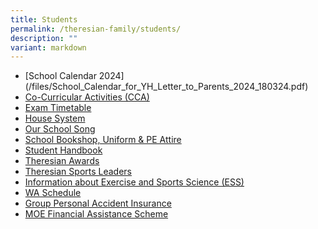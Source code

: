 ```yaml
---
title: Students
permalink: /theresian-family/students/
description: ""
variant: markdown
---
```

<ul>
<li>[School Calendar 2024](/files/School_Calendar_for_YH_Letter_to_Parents_2024_180324.pdf)
</li><li><a href="/theresian-family/students/co-curricular-activities-cca">Co-Curricular Activities (CCA)</a></li>
<li><a href="/others/2023-exam-timetable" target="">Exam Timetable</a></li>
<li><a href="/theresian-family/students/house-system" target="_blank" rel="noopener">House System</a></li>
<li><a href="/theresian-family/students/our-school-song" target="">Our School Song</a></li>
<li><a href="/theresian-family/students/school-bookshop-uniform-n-pe-attire" target="">School Bookshop, Uniform &amp; PE Attire</a></li>
<li><a href="/theresian-family/students/student-handbook" target="">Student Handbook</a></li>
<li><a href="/theresian-family/students/theresian-awards" target="">Theresian Awards</a></li>
<li><a href="/theresian-family/students/theresian-sports-leaders" target="">Theresian Sports Leaders</a></li>
<li><a href="/theresian-family/students/exercise-and-sports-science-ess" target="">Information about Exercise and Sports Science (ESS)</a></li>
<li><a href="/others/2024-weighted-assessment-wa-schedule" target="">WA Schedule</a></li>
<li><a href="/folders/students/group-personal-accident-gpa-insurance-for-student" target="">Group Personal Accident Insurance</a></li>
	<li><a href="/theresian-family/students/moe-financial-assistance-scheme/" target="">MOE Financial Assistance Scheme</a></li>
</ul>